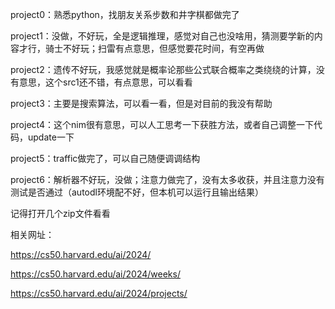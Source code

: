 project0：熟悉python，找朋友关系步数和井字棋都做完了

project1：没做，不好玩，全是逻辑推理，感觉对自己也没啥用，猜测要学新的内容才行，骑士不好玩；扫雷有点意思，但感觉要花时间，有空再做

project2：遗传不好玩，我感觉就是概率论那些公式联合概率之类绕绕的计算，没有意思，这个src1还不错，有点意思，可以看看

project3：主要是搜索算法，可以看一看，但是对目前的我没有帮助

project4：这个nim很有意思，可以人工思考一下获胜方法，或者自己调整一下代码，update一下

project5：traffic做完了，可以自己随便调调结构

project6：解析器不好玩，没做；注意力做完了，没有太多收获，并且注意力没有测试是否通过（autodl环境配不好，但本机可以运行且输出结果）

记得打开几个zip文件看看

相关网址：

https://cs50.harvard.edu/ai/2024/

https://cs50.harvard.edu/ai/2024/weeks/

https://cs50.harvard.edu/ai/2024/projects/

